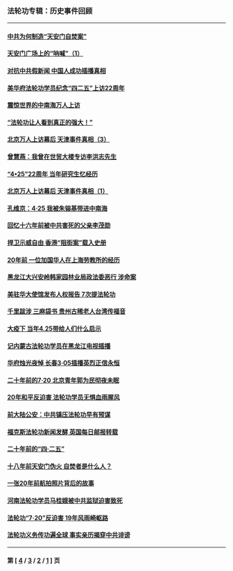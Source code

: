 ### 法轮功专辑：历史事件回顾
---
#### [中共为何制造“天安门自焚案”](../../pages/nf5793/n13183270.md?10090430) 
#### [天安门广场上的“呐喊”（1）](../../pages/nf5793/n13105277.md?10090430) 
#### [对抗中共假新闻 中国人成功插播真相](../../pages/nf5793/n12910618.md?10090430) 
#### [美华府法轮功学员纪念“四二五”上访22周年](../../pages/nf5793/n12904445.md?10090430) 
#### [震惊世界的中南海万人上访](../../pages/nf5793/n12903976.md?10090430) 
#### [“法轮功让人看到真正的强大！”](../../pages/nf5793/n12903195.md?10090430) 
#### [北京万人上访幕后 天津事件真相（3）](../../pages/nf5793/n12902807.md?10090430) 
#### [曾慧燕：我曾在世贸大楼专访李洪志先生](../../pages/nf5793/n12898729.md?10090430) 
#### [“4•25”22周年 当年研究生忆经历](../../pages/nf5793/n12894152.md?10090430) 
#### [北京万人上访幕后 天津事件真相（1）](../../pages/nf5793/n12885174.md?10090430) 
#### [孔维京：4·25 我被朱镕基带进中南海](../../pages/nf5793/n12864987.md?10090430) 
#### [回忆十六年前被中共害死的父亲李茂勋](../../pages/nf5793/n12880270.md?10090430) 
#### [捍卫示威自由 香港“阻街案”载入史册](../../pages/nf5793/n12811245.md?10090430) 
#### [20年前 一位加国华人在上海劳教所的经历](../../pages/nf5793/n12707932.md?10090430) 
#### [黑龙江大兴安岭韩家园林业局政法委恶行 涉命案](../../pages/nf5793/n12622815.md?10090430) 
#### [美驻华大使馆发布人权报告 7次提法轮功](../../pages/nf5793/n12520541.md?10090430) 
#### [千里跋涉 三麻袋书 贵州古稀老人台湾传福音](../../pages/nf5793/n12198750.md?10090430) 
#### [大疫下 当年4.25带给人们什么启示](../../pages/nf5793/n12058565.md?10090430) 
#### [记内蒙古法轮功学员在黑龙江电视插播](../../pages/nf5793/n11699194.md?10090430) 
#### [华府烛光夜悼 长春3·05插播英烈正信永恒](../../pages/nf5793/n11397432.md?10090430) 
#### [二十年前的7·20 北京青年郭为民彻夜未眠](../../pages/nf5793/n11354195.md?10090430) 
#### [20年和平反迫害 法轮功学员无惧血雨腥风](../../pages/nf5793/n11348279.md?10090430) 
#### [前大陆公安：中共镇压法轮功早有预谋](../../pages/nf5793/n11352168.md?10090430) 
#### [福克斯法轮功新闻发酵  英国每日邮报转载](../../pages/nf5793/n11285952.md?10090430) 
#### [二十年前的“四·二五”](../../pages/nf5793/n11207639.md?10090430) 
#### [十八年前天安门伪火 自焚者是什么人？](../../pages/nf5793/n10996556.md?10090430) 
#### [一张20年前航拍照片背后的故事](../../pages/nf5793/n10693797.md?10090430) 
#### [河南法轮功学员马桂娥被中共监狱迫害致死](../../pages/nf5793/n10684974.md?10090430) 
#### [法轮功“7‧20”反迫害 19年风雨崎岖路](../../pages/nf5793/n10570834.md?10090430) 
#### [法轮功义务传功遍全球 事实亲历揭穿中共诽谤](../../pages/nf5793/n10581061.md?10090430) 

---
#### 第 [ [4](./4.md?10090430) / [3](./3.md?10090430) / [2](./2.md?10090430) / [1](./1.md?10090430) ] 页
